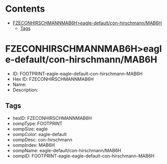 



Contents
========

* [FZECONHIRSCHMANNMAB6H>eagle-default/con-hirschmann/MAB6H](#fzeconhirschmannmab6heagle-defaultcon-hirschmannmab6h)
	* [Tags](#tags)

# FZECONHIRSCHMANNMAB6H>eagle-default/con-hirschmann/MAB6H

- ID: FOOTPRINT-eagle-eagle-default-con-hirschmann-MAB6H
- Hex ID: FZECONHIRSCHMANNMAB6H
- Name: 
- Description: 

## Tags

- hexID: FZECONHIRSCHMANNMAB6H
- oompType: FOOTPRINT
- oompSize: eagle
- oompColor: eagle-default
- oompDesc: con-hirschmann
- oompIndex: MAB6H
- oompName: eagle-default/con-hirschmann/MAB6H
- oompID: FOOTPRINT-eagle-eagle-default-con-hirschmann-MAB6H

